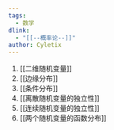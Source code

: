 ```yaml
---
tags:
  - 数学
dlink:
  - "[[--概率论--]]"
author: Cyletix
---
```

1. [[二维随机变量]]
2. [[边缘分布]]
3. [[条件分布]]
4. [[离散随机变量的独立性]]
5. [[连续随机变量的独立性]]
6. [[两个随机变量的函数分布]]
